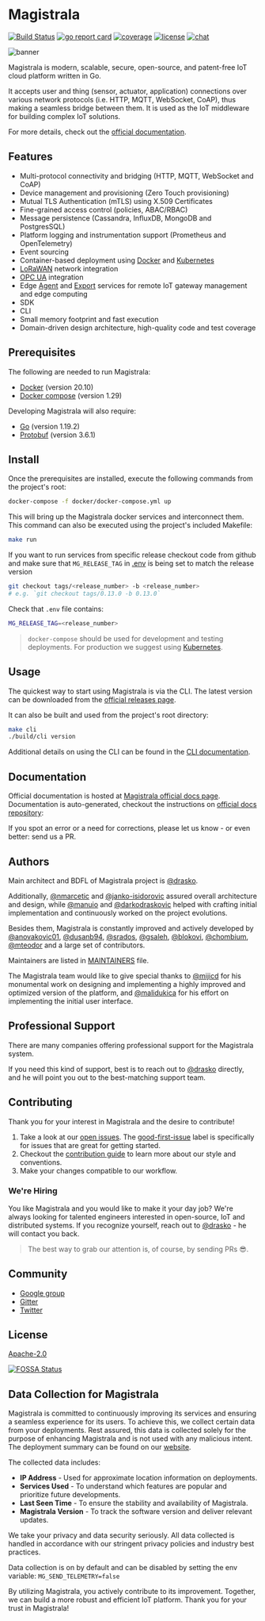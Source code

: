# Magistrala
[![Build Status](https://absmach.semaphoreci.com/badges/magistrala/branches/main.svg?style=shields&key=0ec33406-5653-4711-9495-2bc69127cd98)](https://absmach.semaphoreci.com/projects/magistrala)
[![go report card][grc-badge]][grc-url]
[![coverage][cov-badge]][cov-url]
[![license][license]](LICENSE)
[![chat][gitter-badge]][gitter]

![banner][banner]

Magistrala is modern, scalable, secure, open-source, and patent-free IoT cloud platform written in Go.

It accepts user and thing (sensor, actuator, application) connections over various network protocols (i.e. HTTP,
MQTT, WebSocket, CoAP), thus making a seamless bridge between them. It is used as the IoT middleware
for building complex IoT solutions.

For more details, check out the [official documentation][docs].

## Features

- Multi-protocol connectivity and bridging (HTTP, MQTT, WebSocket and CoAP)
- Device management and provisioning (Zero Touch provisioning)
- Mutual TLS Authentication (mTLS) using X.509 Certificates
- Fine-grained access control (policies, ABAC/RBAC)
- Message persistence (Cassandra, InfluxDB, MongoDB and PostgresSQL)
- Platform logging and instrumentation support (Prometheus and OpenTelemetry)
- Event sourcing
- Container-based deployment using [Docker][docker] and [Kubernetes][kubernetes]
- [LoRaWAN][lora] network integration
- [OPC UA](opcua) integration
- Edge [Agent](agent) and [Export](export) services for remote IoT gateway management and edge computing
- SDK
- CLI
- Small memory footprint and fast execution
- Domain-driven design architecture, high-quality code and test coverage

## Prerequisites

The following are needed to run Magistrala:

- [Docker](https://docs.docker.com/install/) (version 20.10)
- [Docker compose](https://docs.docker.com/compose/install/) (version 1.29)

Developing Magistrala will also require:

- [Go](https://golang.org/doc/install) (version 1.19.2)
- [Protobuf](https://github.com/protocolbuffers/protobuf#protocol-compiler-installation) (version 3.6.1)

## Install

Once the prerequisites are installed, execute the following commands from the project's root:

```bash
docker-compose -f docker/docker-compose.yml up
```

This will bring up the Magistrala docker services and interconnect them. This command can also be executed using the project's included Makefile:

```bash
make run
```

If you want to run services from specific release checkout code from github and make sure that
`MG_RELEASE_TAG` in [.env](.env) is being set to match the release version

```bash
git checkout tags/<release_number> -b <release_number>
# e.g. `git checkout tags/0.13.0 -b 0.13.0`
```

Check that `.env` file contains:

```bash
MG_RELEASE_TAG=<release_number>
```

>`docker-compose` should be used for development and testing deployments. For production we suggest using [Kubernetes](https://docs.mainflux.io/kubernetes).

## Usage

The quickest way to start using Magistrala is via the CLI. The latest version can be downloaded from the [official releases page][rel].

It can also be built and used from the project's root directory:

```bash
make cli
./build/cli version
```

Additional details on using the CLI can be found in the [CLI documentation](https://docs.mainflux.io/cli).

## Documentation

Official documentation is hosted at [Magistrala official docs page][docs]. Documentation is auto-generated, checkout the instructions on [official docs repository](https://github.com/mainflux/docs):

If you spot an error or a need for corrections, please let us know - or even better: send us a PR.

## Authors

Main architect and BDFL of Magistrala project is [@drasko][drasko].

Additionally, [@nmarcetic][nikola] and [@janko-isidorovic][janko] assured
overall architecture and design, while [@manuio][manu] and [@darkodraskovic][darko]
helped with crafting initial implementation and continuously worked on the project evolutions.

Besides them, Magistrala is constantly improved and actively
developed by [@anovakovic01][alex], [@dusanb94][dusan], [@srados][sava],
[@gsaleh][george], [@blokovi][iva], [@chombium][kole], [@mteodor][mirko] and a large set of contributors.

Maintainers are listed in [MAINTAINERS](MAINTAINERS) file.

The Magistrala team would like to give special thanks to [@mijicd][dejan] for his monumental work
on designing and implementing a highly improved and optimized version of the platform,
and [@malidukica][dusanm] for his effort on implementing the initial user interface.

## Professional Support

There are many companies offering professional support for the Magistrala system.

If you need this kind of support, best is to reach out to [@drasko][drasko] directly, and he will point you out to the best-matching support team.

## Contributing

Thank you for your interest in Magistrala and the desire to contribute!

1. Take a look at our [open issues](https://github.com/absmach/magistrala/issues). The [good-first-issue](https://github.com/absmach/magistrala/labels/good-first-issue) label is specifically for issues that are great for getting started.
2. Checkout the [contribution guide](CONTRIBUTING.md) to learn more about our style and conventions.
3. Make your changes compatible to our workflow.

### We're Hiring

You like Magistrala and you would like to make it your day job? We're always looking for talented engineers interested in open-source, IoT and distributed systems. If you recognize yourself, reach out to [@drasko][drasko] - he will contact you back.

>The best way to grab our attention is, of course, by sending PRs :sunglasses:.

## Community

- [Google group][forum]
- [Gitter][gitter]
- [Twitter][twitter]

## License

[Apache-2.0](LICENSE)

[![FOSSA Status](https://app.fossa.com/api/projects/git%2Bgithub.com%2Fmainflux%2Fmainflux.svg?type=large)](https://app.fossa.com/projects/git%2Bgithub.com%2Fmainflux%2Fmainflux?ref=badge_large)

## Data Collection for Magistrala
Magistrala is committed to continuously improving its services and ensuring a seamless experience for its users. To achieve this, we collect certain data from your deployments. Rest assured, this data is collected solely for the purpose of enhancing Magistrala and is not used with any malicious intent. The deployment summary can be found on our [website][callhome].

The collected data includes:
- **IP Address** - Used for approximate location information on deployments.
- **Services Used** - To understand which features are popular and prioritize future developments.
- **Last Seen Time** - To ensure the stability and availability of Magistrala.
- **Magistrala Version** - To track the software version and deliver relevant updates.

We take your privacy and data security seriously. All data collected is handled in accordance with our stringent privacy policies and industry best practices.

Data collection is on by default and can be disabled by setting the env variable:
`MG_SEND_TELEMETRY=false`

By utilizing Magistrala, you actively contribute to its improvement. Together, we can build a more robust and efficient IoT platform. Thank you for your trust in Magistrala!

[banner]: https://github.com/mainflux/docs/blob/master/docs/img/gopherBanner.jpg
[docs]: https://docs.mainflux.io
[docker]: https://www.docker.com
[forum]: https://groups.google.com/forum/#!forum/mainflux
[gitter]: https://gitter.im/absmach/magistrala?utm_source=badge&utm_medium=badge&utm_campaign=pr-badge&utm_content=badge
[gitter-badge]: https://badges.gitter.im/Join%20Chat.svg
[grc-badge]: https://goreportcard.com/badge/github.com/absmach/magistrala
[grc-url]: https://goreportcard.com/report/github.com/absmach/magistrala
[cov-badge]: https://codecov.io/gh/absmach/magistrala/branch/master/graph/badge.svg
[cov-url]: https://codecov.io/gh/absmach/magistrala
[license]: https://img.shields.io/badge/license-Apache%20v2.0-blue.svg
[twitter]: https://twitter.com/mainflux
[lora]: https://lora-alliance.org/
[opcua]: https://opcfoundation.org/about/opc-technologies/opc-ua/
[agent]: https://github.com/mainflux/agent
[export]: https://github.com/mainflux/export
[kubernetes]: https://kubernetes.io/
[rel]: https://github.com/absmach/magistrala/releases
[careers]: https://www.mainflux.com/careers.html
[lf]: https://www.linuxfoundation.org/
[edgex]: https://www.edgexfoundry.org/
[company]: https://abstractmachines.fr
[blog]: https://medium.com/abstract-machines-blog
[drasko]: https://github.com/drasko
[nikola]: https://github.com/nmarcetic
[dejan]: https://github.com/mijicd
[manu]: https://github.com/manuIO
[darko]: https://github.com/darkodraskovic
[janko]: https://github.com/janko-isidorovic
[alex]: https://github.com/anovakovic01
[dusan]: https://github.com/dborovcanin
[sava]: https://github.com/srados
[george]: https://github.com/gesaleh
[iva]: https://github.com/blokovi
[kole]: https://github.com/chombium
[dusanm]: https://github.com/malidukica
[mirko]: https://github.com/mteodor
[callhome]: https://deployments.mainflux.io
